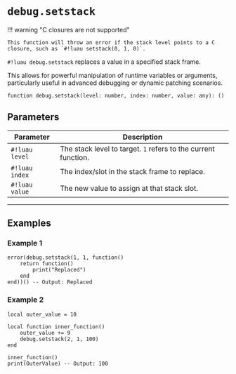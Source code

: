 # `debug.setstack`

!!! warning "C closures are not supported"
    
    This function will throw an error if the stack level points to a C closure, such as `#!luau setstack(0, 1, 0)`.

`#!luau debug.setstack` replaces a value in a specified stack frame.

This allows for powerful manipulation of runtime variables or arguments, particularly useful in advanced debugging or dynamic patching scenarios.

```luau
function debug.setstack(level: number, index: number, value: any): ()
```

## Parameters

| Parameter         | Description                                                           |
|-------------------|-----------------------------------------------------------------------|
| `#!luau level`     | The stack level to target. `1` refers to the current function.         |
| `#!luau index`     | The index/slot in the stack frame to replace.                         |
| `#!luau value`     | The new value to assign at that stack slot.                           |

---

## Examples

### Example 1

```luau title="Replacing the 'error' function on the stack with our own" linenums="1"
error(debug.setstack(1, 1, function()
    return function()
        print("Replaced")
    end
end))() -- Output: Replaced
```

### Example 2

```luau title="Replacing a numeric local in a parent scope" linenums="1"
local outer_value = 10

local function inner_function()
    outer_value += 9
    debug.setstack(2, 1, 100)
end

inner_function()
print(OuterValue) -- Output: 100
```
